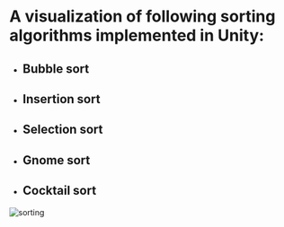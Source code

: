 # A visualization of following sorting algorithms implemented in Unity:
* ## Bubble sort
* ## Insertion sort
* ## Selection sort
* ## Gnome sort
* ## Cocktail sort

![sorting](https://user-images.githubusercontent.com/23094225/64970225-0116bb00-d8c3-11e9-98e1-01460a85c01b.gif)
